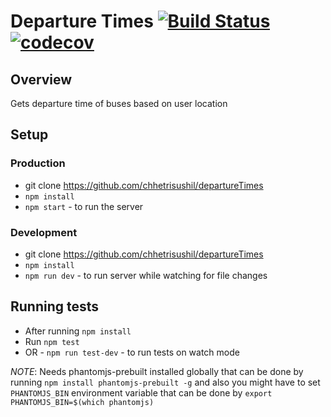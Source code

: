 # Departure Times [![Build Status](https://travis-ci.org/chhetrisushil/departureTimes.svg?branch=master)](https://travis-ci.org/chhetrisushil/departureTimes) [![codecov](https://codecov.io/gh/chhetrisushil/departureTimes/branch/master/graph/badge.svg)](https://codecov.io/gh/chhetrisushil/departureTimes)

## Overview
Gets departure time of buses based on user location

## Setup
### Production
* git clone https://github.com/chhetrisushil/departureTimes
* `npm install`
* `npm start` - to run the server

### Development
* git clone https://github.com/chhetrisushil/departureTimes
* `npm install`
* `npm run dev` - to run server while watching for file changes

## Running tests
* After running `npm install`
* Run `npm test`
* OR - `npm run test-dev` - to run tests on watch mode

*NOTE*: Needs phantomjs-prebuilt installed globally that can be done by running `npm install phantomjs-prebuilt -g` and also you might have to set `PHANTOMJS_BIN` environment variable that can be done by `export PHANTOMJS_BIN=$(which phantomjs)`
